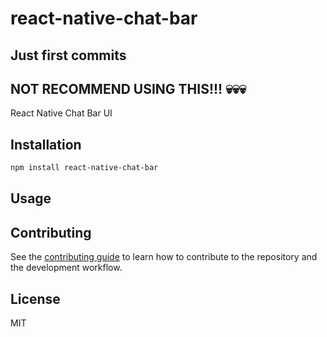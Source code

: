 # react-native-chat-bar

## Just first commits

## NOT RECOMMEND USING THIS!!! 💀💀💀

React Native Chat Bar UI

## Installation

```sh
npm install react-native-chat-bar
```

## Usage



## Contributing

See the [contributing guide](CONTRIBUTING.md) to learn how to contribute to the repository and the development workflow.

## License

MIT
